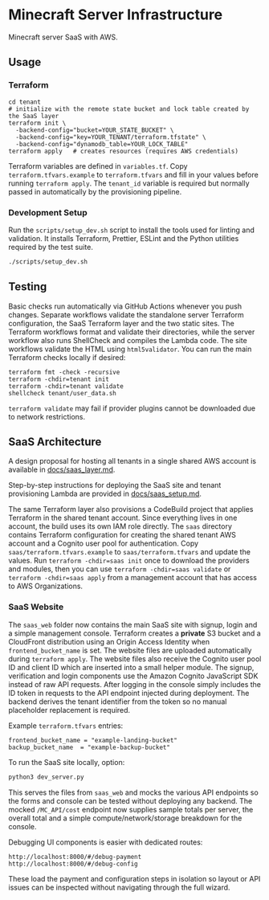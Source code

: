 # Minecraft Server Infrastructure

Minecraft server SaaS with AWS.

## Usage

### Terraform

```
cd tenant
# initialize with the remote state bucket and lock table created by the SaaS layer
terraform init \
  -backend-config="bucket=YOUR_STATE_BUCKET" \
  -backend-config="key=YOUR_TENANT/terraform.tfstate" \
  -backend-config="dynamodb_table=YOUR_LOCK_TABLE"
terraform apply   # creates resources (requires AWS credentials)
```

Terraform variables are defined in `variables.tf`. Copy `terraform.tfvars.example`
to `terraform.tfvars` and fill in your values before running `terraform apply`.
The `tenant_id` variable is required but normally passed in automatically by
the provisioning pipeline.

### Development Setup

Run the `scripts/setup_dev.sh` script to install the tools used for
linting and validation. It installs Terraform, Prettier, ESLint and the
Python utilities required by the test suite.

```bash
./scripts/setup_dev.sh
```

## Testing

Basic checks run automatically via GitHub Actions whenever you push changes.
Separate workflows validate the standalone server Terraform configuration, the
SaaS Terraform layer and the two static sites. The Terraform workflows format
and validate their directories, while the server workflow also runs ShellCheck
and compiles the Lambda code. The site workflows validate the HTML using
`html5validator`. You can run the main Terraform checks locally if desired:

```
terraform fmt -check -recursive
terraform -chdir=tenant init
terraform -chdir=tenant validate
shellcheck tenant/user_data.sh
```

`terraform validate` may fail if provider plugins cannot be downloaded due to
network restrictions.

## SaaS Architecture

A design proposal for hosting all tenants in a single shared AWS account is available in [docs/saas_layer.md](docs/saas_layer.md).

Step-by-step instructions for deploying the SaaS site and tenant provisioning Lambda are provided in [docs/saas_setup.md](docs/saas_setup.md).

The same Terraform layer also provisions a CodeBuild project that applies Terraform in the shared tenant account. Since everything lives in one account, the build uses its own IAM role directly.
The `saas` directory contains Terraform configuration for creating the shared tenant AWS account and a Cognito user pool for authentication. Copy `saas/terraform.tfvars.example` to `saas/terraform.tfvars` and update the values. Run `terraform -chdir=saas init` once to download the providers and modules, then you can use `terraform -chdir=saas validate` or `terraform -chdir=saas apply` from a management account that has access to AWS Organizations.

### SaaS Website

The `saas_web` folder now contains the main SaaS site with signup, login and a
simple management console. Terraform creates a **private** S3 bucket and a
CloudFront distribution using an Origin Access Identity when
`frontend_bucket_name` is set. The website files are uploaded automatically
during `terraform apply`. The website files also receive the Cognito user pool
ID and client ID which are inserted into a small helper module. The signup,
verification and login components use the Amazon Cognito JavaScript SDK instead
of raw API requests. After logging in the console simply includes the ID token
in requests to the API endpoint injected during deployment. The backend derives
the tenant identifier from the token so no manual placeholder replacement is
required.

Example `terraform.tfvars` entries:

```hcl
frontend_bucket_name = "example-landing-bucket"
backup_bucket_name  = "example-backup-bucket"
```

To run the SaaS site locally,
option:

```bash
python3 dev_server.py
```

This serves the files from `saas_web` and mocks the various API endpoints so the
forms and console can be tested without deploying any backend. The mocked
`/MC_API/cost` endpoint now supplies sample totals per server, the overall total
and a simple compute/network/storage breakdown for the console.

Debugging UI components is easier with dedicated routes:

```
http://localhost:8000/#/debug-payment
http://localhost:8000/#/debug-config
```

These load the payment and configuration steps in isolation so layout or API
issues can be inspected without navigating through the full wizard.
